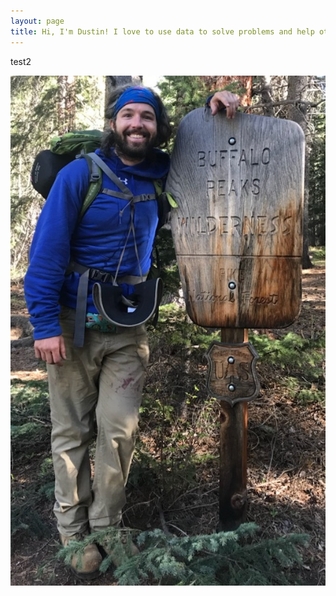 ```yaml
---
layout: page
title: Hi, I'm Dustin! I love to use data to solve problems and help others better understand the world around them.
---
```

test2
<div style="text-align:center" markdown="1">

![Photo of Dustin Wicker](/assets/img/dustin_wicker.jpg "Dustin Wicker")

</div>

